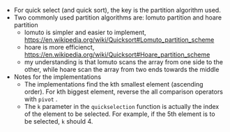 - For quick select (and quick sort), the key is the partition algorithm used.
- Two commonly used partition algorithms are: lomuto partition and hoare partition
    - lomuto is simpler and easier to implement,  https://en.wikipedia.org/wiki/Quicksort#Lomuto_partition_scheme
    - hoare is more efficienct, https://en.wikipedia.org/wiki/Quicksort#Hoare_partition_scheme
    - my understanding is that lomuto scans the array from one side to the other, while hoare scan the array from two ends towards the middle
- Notes for the implementations
    - The implementations find the kth smallest element (ascending order). For kth biggest element, reverse the all comparison operators with `pivot` .
    - The `k` parameter in the `quickselection` function is actually the index of the element to be selected. For example, if the 5th element is to be selected, `k` should 4.